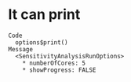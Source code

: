 # It can print

    Code
      options$print()
    Message
      <SensitivityAnalysisRunOptions>
        * numberOfCores: 5
        * showProgress: FALSE

